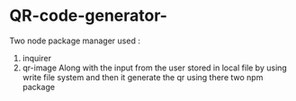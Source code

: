 # QR-code-generator-
Two node package manager used :
1. inquirer
2. qr-image
Along with the input from the user stored in local file by using write file system and then it generate the qr using there two npm package 

